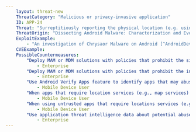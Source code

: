 ```yaml
---
    layout: threat-new
    ThreatCategory: "Malicious or privacy-invasive application"
    ID: APP-24
    Threat: "Surreptitiously reporting the physical location (e.g. using GPS or other means) of the device through programmatic means by invoking standard APIs."
    ThreatOrigin: "Dissecting Android Malware: Characterization and Evolution [^85]"
    ExploitExample:
        - "An investigation of Chrysaor Malware on Android [^AndroidDevBlog-1]"
    CVEExample:
    PossibleCountermeasures:
        "Deploy MAM or MDM solutions with policies that prohibit the side-loading of apps, which may bypass security checks on the app.":
            - Enterprise
        "Deploy MAM or MDM solutions with policies that prohibit the installation of apps from 3rd party (unofficial) app stores.":
            - Enterprise
        "Use Android Verify Apps feature to identify apps that may abuse location services.":
            - Mobile Device User
        "When apps that require location services (e.g., map services) are not in use, use OS-provided settings to globally disable access to location services":
            - Mobile Device User
        "When using untrusted apps that require locations services (e.g., map services), use OS-provided settings to revoke access to location services once the app is no longer in use.":
            - Mobile Device User
        "Use application threat intelligence data about potential abuse of location services associated with apps installed on COPE or BYOD devices":
            - Enterprise
---
```

